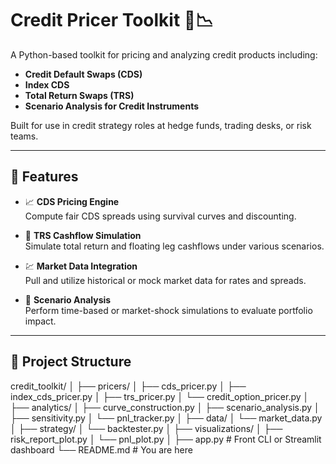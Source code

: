 # Credit Pricer Toolkit 🏦📉

A Python-based toolkit for pricing and analyzing credit products including:

- **Credit Default Swaps (CDS)**
- **Index CDS**
- **Total Return Swaps (TRS)**
- **Scenario Analysis for Credit Instruments**

Built for use in credit strategy roles at hedge funds, trading desks, or risk teams.

---

## 🔧 Features

- 📈 **CDS Pricing Engine**  
  Compute fair CDS spreads using survival curves and discounting.

- 🧮 **TRS Cashflow Simulation**  
  Simulate total return and floating leg cashflows under various scenarios.

- 💹 **Market Data Integration**  
  Pull and utilize historical or mock market data for rates and spreads.

- 🔬 **Scenario Analysis**  
  Perform time-based or market-shock simulations to evaluate portfolio impact.

---

## 📁 Project Structure

credit_toolkit/
│
├── pricers/
│   ├── cds_pricer.py
│   ├── index_cds_pricer.py
│   ├── trs_pricer.py
│   └── credit_option_pricer.py
│
├── analytics/
│   ├── curve_construction.py
│   ├── scenario_analysis.py
│   ├── sensitivity.py
│   └── pnl_tracker.py
│
├── data/
│   └── market_data.py
│
├── strategy/
│   └── backtester.py
│
├── visualizations/
│   ├── risk_report_plot.py
│   └── pnl_plot.py
│
├── app.py   # Front CLI or Streamlit dashboard
└── README.md # You are here